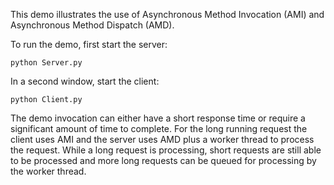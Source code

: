 This demo illustrates the use of Asynchronous Method Invocation (AMI)
and Asynchronous Method Dispatch (AMD).

To run the demo, first start the server:

```
python Server.py
```

In a second window, start the client:

```
python Client.py
```

The demo invocation can either have a short response time or require a
significant amount of time to complete. For the long running request
the client uses AMI and the server uses AMD plus a worker thread to
process the request. While a long request is processing, short
requests are still able to be processed and more long requests can be
queued for processing by the worker thread.
